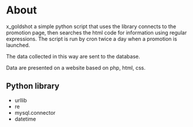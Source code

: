 # About

x_goldshot a simple python script that uses the library connects to the promotion page, then searches the html code for information using regular expressions. The script is run by cron twice a day when a promotion is launched.

The data collected in this way are sent to the database.

Data are presented on a website based on php, html, css.

## Python library

- urllib
- re
- mysql.connector
- datetime 
